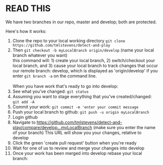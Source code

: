 # READ THIS
We have two branches in our repo, master and develop; both are protected.

Here's how it works:
 1. Clone the repo to your local working directory `git clone https://github.com/tmlstevens/detect-and-play`
 2. Then `git checkout -b myLocalBranch origin/develop` (name your local branch whatever you want)<br>
 this command will: 1) create your local branch, 2) switch/checkout your local branch, and 3) cause your local branch to track changes that occur our remote branch: develop, which is displayed as 'origin/develop' if you enter `git branch -a` on the command line.<br><br>
When you have work that's ready to go into develop:
3. See what you've changed: `git status`
4. Assuming you want to stage everything that you've created/changed: `git add -A`
5. Commit your work: `git commit -m 'enter your commit message`
6. Push your local branch to github: `git push -u origin myLocalBranch`
7. Login github
8. Navigate to https://github.com/tmlstevens/detect-and-play/compare/develop...myLocalBranch (make sure you enter the name of your branch)
This URL will show you your changes, relative to develop
9. Click the green 'create pull request' button when you're ready
10. Wait for one of us to review and merge your changes into develop
11. Once your work has been merged into develop rebase your local branch: 
